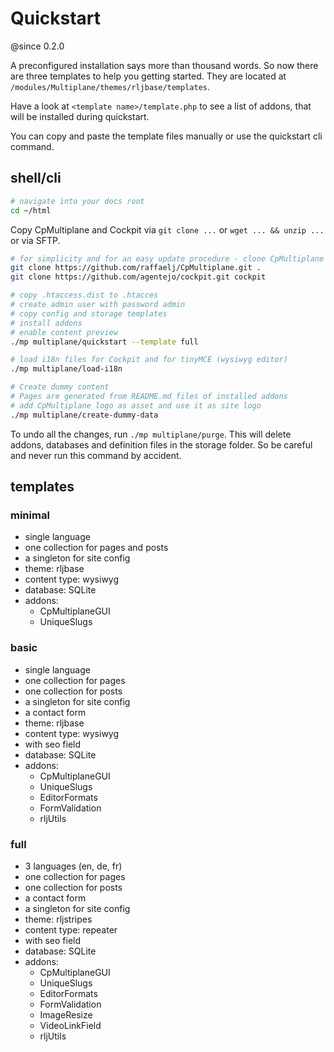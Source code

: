 # Quickstart

@since 0.2.0

A preconfigured installation says more than thousand words. So now there are three templates to help you getting started. They are located at `/modules/Multiplane/themes/rljbase/templates`.

Have a look at `<template name>/template.php` to see a list of addons, that will be installed during quickstart.

You can copy and paste the template files manually or use the quickstart cli command.

## shell/cli

```bash
# navigate into your docs root
cd ~/html
```

Copy CpMultiplane and Cockpit via `git clone ...` or `wget ... && unzip ...` or via SFTP.

```bash
# for simplicity and for an easy update procedure - clone CpMultiplane and Cockpit
git clone https://github.com/raffaelj/CpMultiplane.git .
git clone https://github.com/agentejo/cockpit.git cockpit
```

```bash
# copy .htaccess.dist to .htacces
# create admin user with password admin
# copy config and storage templates
# install addons
# enable content preview
./mp multiplane/quickstart --template full

# load i18n files for Cockpit and for tinyMCE (wysiwyg editor)
./mp multiplane/load-i18n

# Create dummy content
# Pages are generated from README.md files of installed addons
# add CpMultiplane logo as asset and use it as site logo
./mp multiplane/create-dummy-data
```

To undo all the changes, run `./mp multiplane/purge`. This will delete addons, databases and definition files in the storage folder. So be careful and never run this command by accident.

## templates

### minimal

* single language
* one collection for pages and posts
* a singleton for site config
* theme: rljbase
* content type: wysiwyg
* database: SQLite
* addons:
    * CpMultiplaneGUI
    * UniqueSlugs

### basic

* single language
* one collection for pages
* one collection for posts
* a singleton for site config
* a contact form
* theme: rljbase
* content type: wysiwyg
* with seo field
* database: SQLite
* addons:
    * CpMultiplaneGUI
    * UniqueSlugs
    * EditorFormats
    * FormValidation
    * rljUtils

### full

* 3 languages (en, de, fr)
* one collection for pages
* one collection for posts
* a contact form
* a singleton for site config
* theme: rljstripes
* content type: repeater
* with seo field
* database: SQLite
* addons:
    * CpMultiplaneGUI
    * UniqueSlugs
    * EditorFormats
    * FormValidation
    * ImageResize
    * VideoLinkField
    * rljUtils
